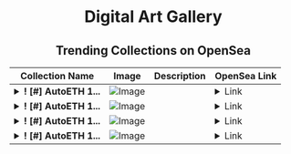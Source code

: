 <div align="center">

# Digital Art Gallery

## Trending Collections on OpenSea

| Collection Name                       | Image                                                                                     | Description                       | OpenSea Link                                                                                          |
|---------------------------------------|-------------------------------------------------------------------------------------------|-----------------------------------|--------------------------------------------------------------------------------------------------------|
| **<details><summary>! [#] AutoETH 1...</summary>! [#] AutoETH 1171</details>** | ![Image](https://i.seadn.io/s/raw/files/ede4006fb4a7415f6ba41ee545f1f707.png?w=500&auto=format?w=200&auto=format) |  | <details><summary>Link</summary>[! [#] AutoETH 1171](https://opensea.io/collection/autoeth-1171)</details> |
| **<details><summary>! [#] AutoETH 1...</summary>! [#] AutoETH 1170</details>** | ![Image](https://i.seadn.io/s/raw/files/86d722da5918d3eabae73a224bb2af56.png?w=500&auto=format?w=200&auto=format) |  | <details><summary>Link</summary>[! [#] AutoETH 1170](https://opensea.io/collection/autoeth-1170)</details> |
| **<details><summary>! [#] AutoETH 1...</summary>! [#] AutoETH 1169</details>** | ![Image](https://i.seadn.io/s/raw/files/28561cece989659138a408d47f097740.png?w=500&auto=format?w=200&auto=format) |  | <details><summary>Link</summary>[! [#] AutoETH 1169](https://opensea.io/collection/autoeth-1169)</details> |
| **<details><summary>! [#] AutoETH 1...</summary>! [#] AutoETH 1168</details>** | ![Image](https://i.seadn.io/s/raw/files/be4afbd0bb23251516db6f639c005bfc.png?w=500&auto=format?w=200&auto=format) |  | <details><summary>Link</summary>[! [#] AutoETH 1168](https://opensea.io/collection/autoeth-1168)</details> |

</div>